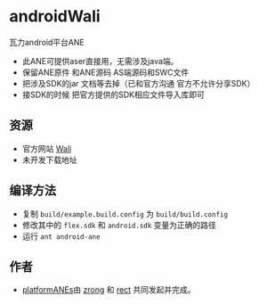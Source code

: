 ﻿androidWali
===========

瓦力android平台ANE
* 此ANE可提供aser直接用，无需涉及java端。
* 保留ANE原件 和ANE源码  AS端源码和SWC文件
* 把涉及SDK的jar 文档等去掉（已和官方沟通 官方不允许分享SDK）
*  接SDK的时候 把官方提供的SDK相应文件导入库即可

## 资源

* 官方网站 [Wali](http://www.wali.com)
* 未开发下载地址

## 编译方法
* 复制 `build/example.build.config` 为 `build/build.config`
* 修改其中的 `flex.sdk` 和 `android.sdk` 变量为正确的路径
* 运行 `ant android-ane`


## 作者

* [platformANEs](https://github.com/platformanes)由 [zrong](http://zengrong.net) 和 [rect](http://www.shadowkong.com/) 共同发起并完成。
